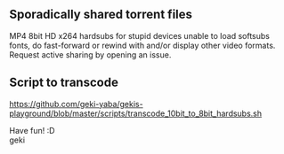 ## Sporadically shared torrent files
MP4 8bit HD x264 hardsubs for stupid devices unable to load softsubs fonts, do fast-forward or rewind with and/or display other video formats. Request active sharing by opening an issue.

## Script to transcode
https://github.com/geki-yaba/gekis-playground/blob/master/scripts/transcode_10bit_to_8bit_hardsubs.sh

Have fun! :D<br/>
geki
